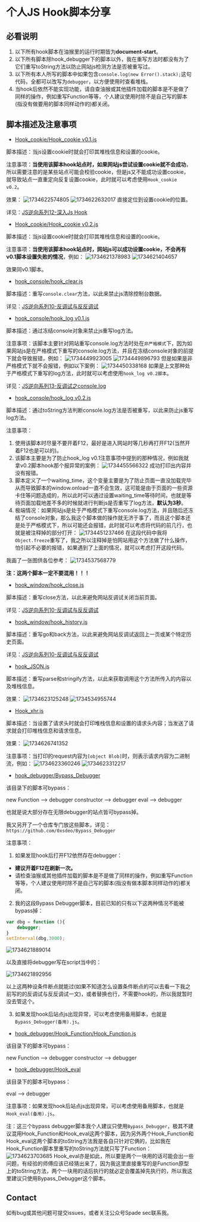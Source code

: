 # 个人JS Hook脚本分享

## 必看说明

1. 以下所有hook脚本在油猴里的运行时期皆为**document-start**。
2. 以下所有脚本除hook_debugger下的脚本以外，我在重写方法时都没有为了它们重写toString方法以防止网站js检测方法是否被重写过。
3. 以下所有本人所写的脚本中如果包含`console.log(new Error().stack);`这句代码，全都可以改写为`debugger`，以方便使用时查看堆栈。
4. 当hook后依然不能实现功能，请自查油猴或其他插件加载的脚本是不是做了同样的操作，例如重写Function等等，个人建议使用时除不是自己写的脚本(指没有做要用的脚本同样动作的)都关闭。

## 脚本描述及注意事项

- <a href="https://github.com/0xsdeo/Hook_JS/blob/main/Hook_cookie/Hook_cookie%20v0.1.js">Hook_cookie/Hook_cookie v0.1.js</a>

脚本描述：当js设置cookie时就会打印其堆栈信息和设置的cookie。

注意事项：**当使用该脚本hook站点时，如果网站js尝试设置cookie就不会成功**，所以需要注意的是某些站点可能会校验cookie，但是js又不能成功设置cookie，就导致站点一直重定向反复设置cookie，此时就可以考虑使用`Hook_cookie v0.2`。

效果：
![1734622574805](image/README/1734622574805.png)
![1734622632017](image/README/1734622632017.png)
直接定位到设置cookie的位置。

详见：<a href="https://mp.weixin.qq.com/s/28q2Hd0ZLRyBRyRT_8JE0g">JS逆向系列12-深入Js Hook</a>

- <a href="https://github.com/0xsdeo/Hook_JS/blob/main/Hook_cookie/Hook_cookie%20v0.2.js">Hook_cookie/Hook_cookie v0.2.js</a>

脚本描述：当js设置cookie时就会打印其堆栈信息和设置的cookie。

注意事项：**当使用该脚本hook站点时，网站js可以成功设置cookie，不会再有v0.1脚本设置失败的情况**，例如：
![1734621378983](image/README/1734621378983.png)
![1734621404657](image/README/1734621404657.png)

效果同v0.1脚本。

- <a href="https://github.com/0xsdeo/Hook_JS/blob/main/hook_console/hook_clear.js">hook_console/hook_clear.js</a>

脚本描述：重写`console.clear`方法，以此来禁止js清除控制台数据。

详见：<a href="https://mp.weixin.qq.com/s/r-ZcP2knpmoVEK0y_26xBw">JS逆向系列10-反调试与反反调试</a>

- <a href="https://github.com/0xsdeo/Hook_JS/blob/main/hook_console/hook_log%20v0.1.js">hook_console/hook_log v0.1.js</a>

脚本描述：通过冻结console对象来禁止js重写log方法。

注意事项：该脚本主要针对网站重写console.log方法时处在`非严格模式`下，因为如果网站js是在严格模式下重写的console.log方法，并且在冻结console对象的前提下就会导致报错，例如：
![1734449923005](image/README/1734449923005.png)
![1734449896793](image/README/1734449896793.png)
但是如果是非严格模式下就不会报错，例如以下案例：
![1734450338168](image/README/1734450338168.png)
如果是上文那种处于严格模式下重写的log方法，此时就可以考虑使用`hook_log v0.2脚本`。

详见：<a href="https://mp.weixin.qq.com/s/l6_m3x3TbKDma_eexxx-Zw">JS逆向系列13-反调试之console.log</a>

- <a href="https://github.com/0xsdeo/Hook_JS/blob/main/hook_console/hook_log%20v0.2.js">hook_console/hook_log v0.2.js</a>

脚本描述：通过toString方法判断console.log方法是否被重写，以此来防止js重写log方法。

注意事项：

1. 使用该脚本时尽量不要开着F12，最好是进入网站时等几秒再打开F12(当然开着F12也是可以的)。
2. 该脚本主要是为了防止hook_log v0.1注意事项中提到的那种情况，例如我就拿v0.2脚本hook那个报异常的案例：
![1734455566322](image/README/1734455566322.png)
成功打印出内容并没有报错。
3. 脚本定义了一个waiting_time，这个变量主要是为了防止页面一直没加载完毕从而导致脚本的window.onload一直不会生效，这可能是由于页面的一些资源卡住等问题造成的，所以此时可以通过设置waiting_time等待时间，也就是等待页面加载地差不多的时候就进行判断js是否重写了log方法，**默认为3秒**。
4. 极端情况：如果网站js是处于严格模式下重写console.log方法，并且随后还冻结了console对象，那么我这个脚本做的操作就无济于事了，而且这个脚本还是处于严格模式下，所以可能还会报错，此时就可以考虑将代码的前几行，也就是被注释掉的部分打开：
![1734451237466](image/README/1734451237466.png)
在这段代码中我将`Object.freeze`重写了，我之所以注释掉是怕网站用这个方法做了什么操作，怕引起不必要的报错，如果遇到了上面的情况，就可以考虑打开这段代码。

我画了一张图供各位参考：
![1734537568779](image/README/1734537568779.png)

**注：这两个脚本一定不要混用！！！**

- <a href="https://github.com/0xsdeo/Hook_JS/blob/main/hook_window/hook_close.js">hook_window/hook_close.js</a>

脚本描述：重写close方法，以此来避免网站反调试关闭当前页面。

详见：<a href="https://mp.weixin.qq.com/s/r-ZcP2knpmoVEK0y_26xBw">JS逆向系列10-反调试与反反调试</a>

- <a href="https://github.com/0xsdeo/Hook_JS/blob/main/hook_window/hook_history.js">hook_window/hook_history.js</a>

脚本描述：重写go和back方法，以此来避免网站反调试返回上一页或某个特定历史页面。

详见：<a href="https://mp.weixin.qq.com/s/r-ZcP2knpmoVEK0y_26xBw">JS逆向系列10-反调试与反反调试</a>

- <a href="https://github.com/0xsdeo/Hook_JS/blob/main/hook_JSON.js">hook_JSON.js</a>

脚本描述：重写parse和stringify方法，以此来获取调用这个方法所传入的内容以及堆栈信息。

效果：
![1734623125248](image/README/1734623125248.png)
![1734534955744](image/README/1734534955744.png)

- <a href="https://github.com/0xsdeo/Hook_JS/blob/main/Hook_xhr.js">Hook_xhr.js</a>

脚本描述：当设置了请求头时就会打印堆栈信息和设置的请求头内容；当发送了请求就会打印堆栈信息和请求信息。

效果：
![1734626741352](image/README/1734626741352.png)

注意事项：当打印的request内容为`[object Blob]`时，则表示请求内容为二进制流，例如：
![1734623360246](image/README/1734623360246.png)
![1734623312217](image/README/1734623312217.png)

- <a href="https://github.com/0xsdeo/Hook_JS/tree/main/hook_debugger/Bypass_Debugger">hook_debugger/Bypass_Debugger</a>

该目录下的脚本可bypass：

new Function --> debugger
constructor --> debugger
eval --> debugger

也就是说大部分存在无限debugger的站点皆可bypass掉。

我又另开了一个仓库专门放这些脚本，详见：`https://github.com/0xsdeo/Bypass_Debugger`

注意事项：

1. 如果发现hook后打开F12依然存在debugger：

- **建议开着F12在刷新一次。** 
- 请检查油猴或其他插件加载的脚本是不是做了同样的操作，例如重写Function等等，个人建议使用时除不是自己写的脚本(指没有做本脚本同样动作的)都关闭。

2. 我的这段Bypass Debugger脚本，目前已知的只有以下这两种情况不能被bypass掉：
```js
var dbg = function (){
    debugger;
}
setInterval(dbg,3000);
```
![1734621889014](image/README/1734621889014.png)

以及直接将debugger写在script当中的：

![1734621892956](image/README/1734621892956.png)

以上这两种设条件断点就能过(如果不知道怎么设置条件断点的可以去看一下我之前写的的反调试与反反调试一文)，或者替换也行，不需要hook的，所以我就暂时没去管这个。

3. 如果发现hook后站点js出现异常，可以考虑使用备用脚本，也就是`Bypass_Debugger(备用).js`。

- <a href="https://github.com/0xsdeo/Hook_JS/blob/main/hook_debugger/Hook_Function/Hook_Function.js">hook_debugger/Hook_Function/Hook_Function.js</a>

该目录下的脚本可bypass：

new Function --> debugger
constructor --> debugger

- <a href="https://github.com/0xsdeo/Hook_JS/tree/main/hook_debugger/Hook_eval">hook_debugger/Hook_eval</a>

该目录下的脚本可bypass：

eval --> debugger

注意事项：如果发现hook后站点js出现异常，可以考虑使用备用脚本，也就是`Hook_eval(备用).js`。

注：这三个bypass debugger脚本我个人建议只使用`Bypass_Debugger`，极其不建议混用Hook_Function和Hook_eval这两个脚本，因为另外两个Hook_Function和Hook_eval这两个脚本的toString方法我是各自只针对它俩的，比如我在Hook_Function脚本里重写的toString方法就只写了Function：
![1734623703685](image/README/1734623703685.png)
Hook_eval亦是如此，所以要是两个一块用的话可能会出一些问题，有经验的师傅应该已经猜出来了，因为我这里直接重写的是Function原型上的toString方法，两个一块用的话后执行的就必定会覆盖掉先执行的，所以我这里建议只使用Bypass_Debugger这个脚本。

## Contact

如有bug或其他问题可提交issues，或者关注公众号Spade sec联系我。